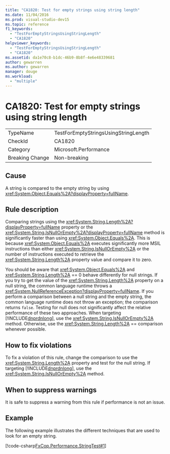 ```yaml
---
title: "CA1820: Test for empty strings using string length"
ms.date: 11/04/2016
ms.prod: visual-studio-dev15
ms.topic: reference
f1_keywords:
  - "TestForEmptyStringsUsingStringLength"
  - "CA1820"
helpviewer_keywords:
  - "TestForEmptyStringsUsingStringLength"
  - "CA1820"
ms.assetid: da1e70c8-b1dc-46b9-8b8f-4e6e48339681
author: gewarren
ms.author: gewarren
manager: douge
ms.workload:
  - "multiple"
---
```

# CA1820: Test for empty strings using string length

|||
|-|-|
|TypeName|TestForEmptyStringsUsingStringLength|
|CheckId|CA1820|
|Category|Microsoft.Performance|
|Breaking Change|Non-breaking|

## Cause
 A string is compared to the empty string by using <xref:System.Object.Equals%2A?displayProperty=fullName>.

## Rule description
 Comparing strings using the <xref:System.String.Length%2A?displayProperty=fullName> property or the <xref:System.String.IsNullOrEmpty%2A?displayProperty=fullName> method is significantly faster than using <xref:System.Object.Equals%2A>. This is because <xref:System.Object.Equals%2A> executes significantly more MSIL instructions than either <xref:System.String.IsNullOrEmpty%2A> or the number of instructions executed to retrieve the <xref:System.String.Length%2A> property value and compare it to zero.

 You should be aware that <xref:System.Object.Equals%2A> and <xref:System.String.Length%2A> == 0 behave differently for null strings. If you try to get the value of the <xref:System.String.Length%2A> property on a null string, the common language runtime throws a <xref:System.NullReferenceException?displayProperty=fullName>. If you perform a comparison between a null string and the empty string, the common language runtime does not throw an exception; the comparison returns `false`. Testing for null does not significantly affect the relative performance of these two approaches. When targeting [!INCLUDE[dnprdnlong](../code-quality/includes/dnprdnlong_md.md)], use the <xref:System.String.IsNullOrEmpty%2A> method. Otherwise, use the <xref:System.String.Length%2A> == comparison whenever possible.

## How to fix violations
 To fix a violation of this rule, change the comparison to use the <xref:System.String.Length%2A> property and test for the null string. If targeting [!INCLUDE[dnprdnlong](../code-quality/includes/dnprdnlong_md.md)], use the <xref:System.String.IsNullOrEmpty%2A> method.

## When to suppress warnings
 It is safe to suppress a warning from this rule if performance is not an issue.

## Example
 The following example illustrates the different techniques that are used to look for an empty string.

 [!code-csharp[FxCop.Performance.StringTest#1](../code-quality/codesnippet/CSharp/ca1820-test-for-empty-strings-using-string-length_1.cs)]
